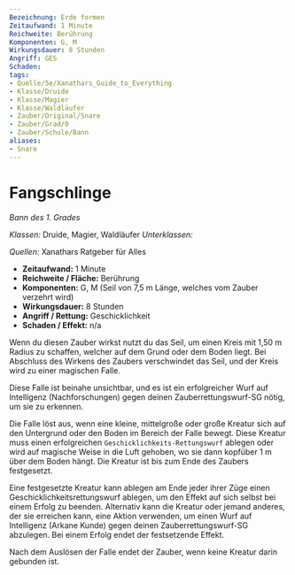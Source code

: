 ```yaml
---
Bezeichnung: Erde formen
Zeitaufwand: 1 Minute
Reichweite: Berührung
Komponenten: G, M
Wirkungsdauer: 8 Stunden
Angriff: GES
Schaden: 
tags: 
- Quelle/5e/Xanathars_Guide_to_Everything
- Klasse/Druide
- Klasse/Magier
- Klasse/Waldläufer
- Zauber/Original/Snare
- Zauber/Grad/0
- Zauber/Schule/Bann
aliases: 
- Snare
---
```

# Fangschlinge
_Bann des 1. Grades_

_Klassen:_ Druide, Magier, Waldläufer
_Unterklassen:_

_Quellen:_ Xanathars Ratgeber für Alles

- **Zeitaufwand:** 1 Minute
- **Reichweite / Fläche:** Berührung
- **Komponenten:** G, M (Seil von 7,5 m Länge, welches vom Zauber verzehrt wird)
- **Wirkungsdauer:** 8 Stunden
- **Angriff / Rettung:** Geschicklichkeit
- **Schaden / Effekt:**  n/a

Wenn du diesen Zauber wirkst nutzt du das Seil, um einen Kreis mit 1,50 m Radius zu schaffen, welcher auf dem Grund oder dem Boden liegt. Bei Abschluss des Wirkens des Zaubers verschwindet das Seil, und der Kreis wird zu einer magischen Falle.

Diese Falle ist beinahe unsichtbar, und es ist ein erfolgreicher Wurf auf Intelligenz (Nachforschungen) gegen deinen Zauberrettungswurf-SG nötig, um sie zu erkennen.

Die Falle löst aus, wenn eine kleine, mittelgroße oder große Kreatur sich auf den Untergrund oder den Boden im Bereich der Falle bewegt. Diese Kreatur muss einen erfolgreichen `Geschicklichkeits-Rettungswurf` ablegen oder wird auf magische Weise in die Luft gehoben, wo sie dann kopfüber 1 m über dem Boden hängt. Die Kreatur ist bis zum Ende des Zaubers festgesetzt.

Eine festgesetzte Kreatur kann ablegen am Ende jeder ihrer Züge einen Geschicklichkeitsrettungswurf ablegen, um den Effekt auf sich selbst bei einem Erfolg zu beenden. Alternativ kann die Kreatur oder jemand anderes, der sie erreichen kann, eine Aktion verwenden, um einen Wurf auf Intelligenz (Arkane Kunde) gegen deinen Zauberrettungswurf-SG abzulegen. Bei einem Erfolg endet der festsetzende Effekt.

Nach dem Auslösen der Falle endet der Zauber, wenn keine Kreatur darin gebunden ist.